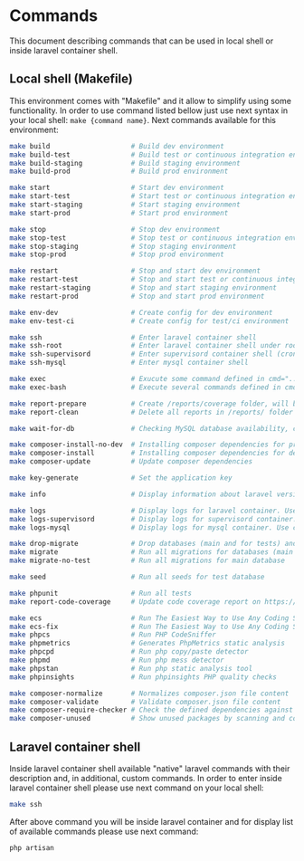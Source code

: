 # Commands
This document describing commands that can be used in local shell or inside laravel container shell.

## Local shell (Makefile)
This environment comes with "Makefile" and it allow to simplify using some functionality.
In order to use command listed bellow just use next syntax in your local shell: `make {command name}`.
Next commands available for this environment:
```bash
make build                    # Build dev environment
make build-test               # Build test or continuous integration environment
make build-staging            # Build staging environment
make build-prod               # Build prod environment

make start                    # Start dev environment
make start-test               # Start test or continuous integration environment
make start-staging            # Start staging environment
make start-prod               # Start prod environment

make stop                     # Stop dev environment
make stop-test                # Stop test or continuous integration environment
make stop-staging             # Stop staging environment
make stop-prod                # Stop prod environment

make restart                  # Stop and start dev environment
make restart-test             # Stop and start test or continuous integration environment
make restart-staging          # Stop and start staging environment
make restart-prod             # Stop and start prod environment

make env-dev                  # Create config for dev environment
make env-test-ci              # Create config for test/ci environment

make ssh                      # Enter laravel container shell
make ssh-root                 # Enter laravel container shell under root user
make ssh-supervisord          # Enter supervisord container shell (cron jobs running there, etc...)
make ssh-mysql                # Enter mysql container shell

make exec                     # Exucute some command defined in cmd="..." variable inside laravel container shell
make exec-bash                # Execute several commands defined in cmd="..." variable inside laravel container shell

make report-prepare           # Create /reports/coverage folder, will be used for report after running tests
make report-clean             # Delete all reports in /reports/ folder

make wait-for-db              # Checking MySQL database availability, currently using for CircleCI (see /.circleci folder)

make composer-install-no-dev  # Installing composer dependencies for prod/staging environment (without dev tools)
make composer-install         # Installing composer dependencies for dev environment
make composer-update          # Update composer dependencies

make key-generate             # Set the application key

make info                     # Display information about laravel version and php version

make logs                     # Display logs for laravel container. Use ctrl+c in order to exit
make logs-supervisord         # Display logs for supervisord container. Use ctrl+c in order to exit
make logs-mysql               # Display logs for mysql container. Use ctrl+c in order to exit

make drop-migrate             # Drop databases (main and for tests) and run all migrations
make migrate                  # Run all migrations for databases (main and for tests)
make migrate-no-test          # Run all migrations for main database

make seed                     # Run all seeds for test database

make phpunit                  # Run all tests
make report-code-coverage     # Update code coverage report on https://coveralls.io (COVERALLS_REPO_TOKEN should be set on CI side)

make ecs                      # Run The Easiest Way to Use Any Coding Standard
make ecs-fix                  # Run The Easiest Way to Use Any Coding Standard to fix issues
make phpcs                    # Run PHP CodeSniffer
make phpmetrics               # Generates PhpMetrics static analysis
make phpcpd                   # Run php copy/paste detector
make phpmd                    # Run php mess detector
make phpstan                  # Run php static analysis tool
make phpinsights              # Run phpinsights PHP quality checks

make composer-normalize       # Normalizes composer.json file content
make composer-validate        # Validate composer.json file content
make composer-require-checker # Check the defined dependencies against your code
make composer-unused          # Show unused packages by scanning and comparing package namespaces against your code
```

## Laravel container shell
Inside laravel container shell available "native" laravel commands with their description and, in additional, custom commands.
In order to enter inside laravel container shell please use next command on your local shell:
```bash
make ssh
```
After above command you will be inside laravel container and for display list of available commands please use next command:
```bash
php artisan
```
